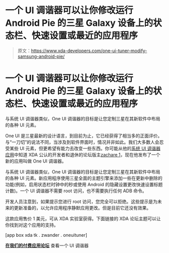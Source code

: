 # 一个 UI 调谐器可以让你修改运行 Android Pie 的三星 Galaxy 设备上的状态栏、快速设置或最近的应用程序

> 原文：<https://www.xda-developers.com/one-ui-tuner-modify-samsung-android-pie/>

# 一个 UI 调谐器可以让你修改运行 Android Pie 的三星 Galaxy 设备上的状态栏、快速设置或最近的应用程序

与系统 UI 调谐器类似，One UI 调谐器的目标是让您定制三星在其新软件中布局的各种 UI 元素。

One UI 是三星最新的设计语言，到目前为止，它已经获得了相当多的正面评价。与“一刀切”的说法不同，当涉及到软件界面时，情况并非如此。我们大多数人会忍受某些 UI 元素，但更希望有能力去改变一些东西。你可能从他的[系统 UI 调谐器应用](https://www.xda-developers.com/move-status-bar-clock-right-samsung-one-ui/)中知道 XDA 公认的开发者和退休的论坛版主[zachare 1](https://forum.xda-developers.com/member.php?u=7055541)，现在他发布了一个新的应用叫做 One UI 调谐器。

与系统 UI 调谐器类似，One UI 调谐器的目标是让您定制三星在其新软件中布局的各种 UI 元素。新应用程序使用三星全面的主题引擎来添加一些在更新中删除的功能(例如，启用状态栏时钟中的秒或使用 Android 的隐藏设置更改快速设置标题计数)。一个 UI 调谐器不需要 root 访问，也不需要执行任何 ADB 命令。

开发人员注意到，如果提示您进行 root 访问，您完全可以拒绝。这些提示是为未来的更新准备的，以允许应用程序静默应用更改。但是目前它还没有效果。

这款应用售价 1 美元，可从 XDA 实验室获得。下面链接的 XDA 论坛主题可以让你找到对这个应用的支持。

[app box xda tk . zwander . oneuituner]

[**在我们的付费应用论坛**](https://forum.xda-developers.com/general/paid-software/app-oneui-tuner-t3903945) 查看一个 UI 调谐器